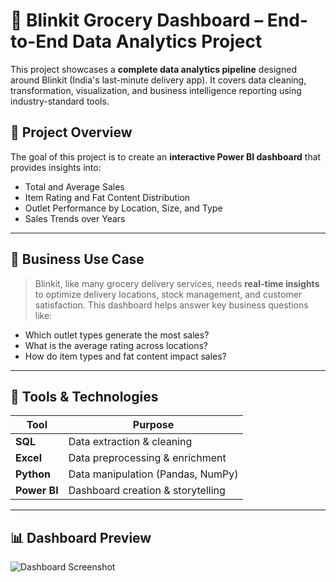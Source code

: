 # 🛒 Blinkit Grocery Dashboard – End-to-End Data Analytics Project

This project showcases a **complete data analytics pipeline** designed around Blinkit (India's last-minute delivery app). It covers data cleaning, transformation, visualization, and business intelligence reporting using industry-standard tools.

## 📌 Project Overview

The goal of this project is to create an **interactive Power BI dashboard** that provides insights into:
- Total and Average Sales
- Item Rating and Fat Content Distribution
- Outlet Performance by Location, Size, and Type
- Sales Trends over Years

---

## 💼 Business Use Case

> Blinkit, like many grocery delivery services, needs **real-time insights** to optimize delivery locations, stock management, and customer satisfaction. This dashboard helps answer key business questions like:
- Which outlet types generate the most sales?
- What is the average rating across locations?
- How do item types and fat content impact sales?

---

## 🧰 Tools & Technologies

| Tool        | Purpose                            |
|-------------|-------------------------------------|
| **SQL**     | Data extraction & cleaning          |
| **Excel**   | Data preprocessing & enrichment     |
| **Python**  | Data manipulation (Pandas, NumPy)   |
| **Power BI**| Dashboard creation & storytelling   |

---

## 📊 Dashboard Preview

![Dashboard Screenshot]([preview.png](https://github.com/michaelstern25/BlinkIT-Analysis/blob/main/BlinkIT%20Dashboard.jpg)) <!-- Replace with actual file path or URL -->
